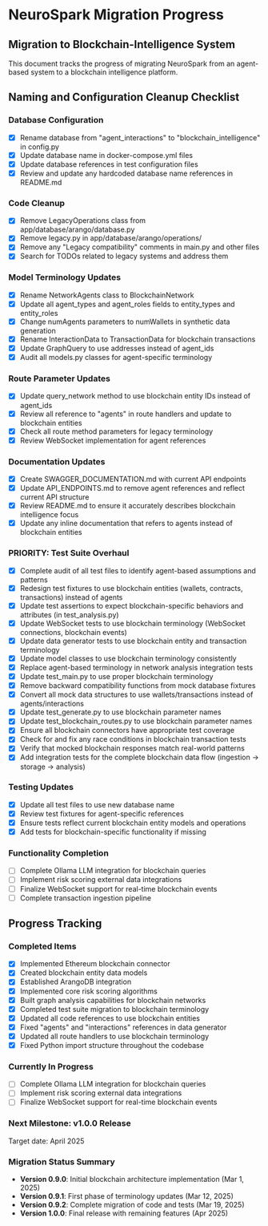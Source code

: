 # NeuroSpark Migration Progress

## Migration to Blockchain-Intelligence System

This document tracks the progress of migrating NeuroSpark from an agent-based system to a blockchain intelligence platform.

## Naming and Configuration Cleanup Checklist

### Database Configuration
- [x] Rename database from "agent_interactions" to "blockchain_intelligence" in config.py
- [x] Update database name in docker-compose.yml files
- [x] Update database references in test configuration files
- [x] Review and update any hardcoded database name references in README.md

### Code Cleanup
- [x] Remove LegacyOperations class from app/database/arango/database.py
- [x] Remove legacy.py in app/database/arango/operations/
- [x] Remove any "Legacy compatibility" comments in main.py and other files
- [x] Search for TODOs related to legacy systems and address them

### Model Terminology Updates
- [x] Rename NetworkAgents class to BlockchainNetwork
- [x] Update all agent_types and agent_roles fields to entity_types and entity_roles
- [x] Change numAgents parameters to numWallets in synthetic data generation
- [x] Rename InteractionData to TransactionData for blockchain transactions
- [x] Update GraphQuery to use addresses instead of agent_ids
- [x] Audit all models.py classes for agent-specific terminology

### Route Parameter Updates
- [x] Update query_network method to use blockchain entity IDs instead of agent_ids
- [x] Review all reference to "agents" in route handlers and update to blockchain entities
- [x] Check all route method parameters for legacy terminology
- [x] Review WebSocket implementation for agent references

### Documentation Updates
- [x] Create SWAGGER_DOCUMENTATION.md with current API endpoints
- [x] Update API_ENDPOINTS.md to remove agent references and reflect current API structure
- [x] Review README.md to ensure it accurately describes blockchain intelligence focus
- [x] Update any inline documentation that refers to agents instead of blockchain entities

### PRIORITY: Test Suite Overhaul
- [x] Complete audit of all test files to identify agent-based assumptions and patterns
- [x] Redesign test fixtures to use blockchain entities (wallets, contracts, transactions) instead of agents
- [x] Update test assertions to expect blockchain-specific behaviors and attributes (in test_analysis.py)
- [x] Update WebSocket tests to use blockchain terminology (WebSocket connections, blockchain events)
- [x] Update data generator tests to use blockchain entity and transaction terminology
- [x] Update model classes to use blockchain terminology consistently
- [x] Replace agent-based terminology in network analysis integration tests
- [x] Update test_main.py to use proper blockchain terminology
- [x] Remove backward compatibility functions from mock database fixtures
- [x] Convert all mock data structures to use wallets/transactions instead of agents/interactions
- [x] Update test_generate.py to use blockchain parameter names
- [x] Update test_blockchain_routes.py to use blockchain parameter names
- [x] Ensure all blockchain connectors have appropriate test coverage
- [x] Check for and fix any race conditions in blockchain transaction tests
- [x] Verify that mocked blockchain responses match real-world patterns
- [x] Add integration tests for the complete blockchain data flow (ingestion → storage → analysis)

### Testing Updates
- [x] Update all test files to use new database name
- [x] Review test fixtures for agent-specific references
- [x] Ensure tests reflect current blockchain entity models and operations
- [x] Add tests for blockchain-specific functionality if missing

### Functionality Completion
- [ ] Complete Ollama LLM integration for blockchain queries
- [ ] Implement risk scoring external data integrations
- [ ] Finalize WebSocket support for real-time blockchain events
- [ ] Complete transaction ingestion pipeline

## Progress Tracking

### Completed Items
- [x] Implemented Ethereum blockchain connector
- [x] Created blockchain entity data models
- [x] Established ArangoDB integration
- [x] Implemented core risk scoring algorithms
- [x] Built graph analysis capabilities for blockchain networks
- [x] Completed test suite migration to blockchain terminology
- [x] Updated all code references to use blockchain entities
- [x] Fixed "agents" and "interactions" references in data generator
- [x] Updated all route handlers to use blockchain terminology
- [x] Fixed Python import structure throughout the codebase

### Currently In Progress
- [ ] Complete Ollama LLM integration for blockchain queries
- [ ] Implement risk scoring external data integrations
- [ ] Finalize WebSocket support for real-time blockchain events

### Next Milestone: v1.0.0 Release
Target date: April 2025

### Migration Status Summary
- **Version 0.9.0**: Initial blockchain architecture implementation (Mar 1, 2025)
- **Version 0.9.1**: First phase of terminology updates (Mar 12, 2025)
- **Version 0.9.2**: Complete migration of code and tests (Mar 19, 2025)
- **Version 1.0.0**: Final release with remaining features (Apr 2025)